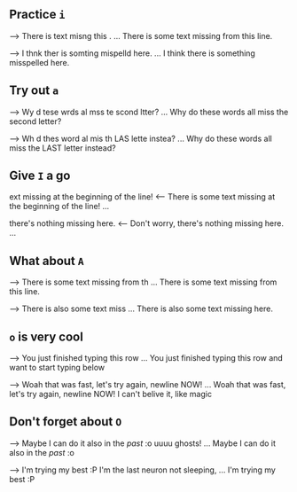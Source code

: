 <!--
Author: Lorenzo Bevilacqua
Description: Following are some text sections, in each section you will practice
    the following methods of entering insert mode:

    i: Insert before cursor
    a: Append after cursor
    I: Insert at beginning of line
    A: Append at end of line
    o: new line below
    O: new line above
    Esc: to go back to Normal mode
Objective: In each section there will be couple of lines, you must modify the first one
    in order to match the second using the letter indicated in the header of the section.
    Before each line put your cursor on the arrow first, and remember to NEVER use arrows!!!
-->

## Practice `i`

--> There is text misng this .
... There is some text missing from this line.

--> I thnk ther is somting mispelld here.
... I think there is something misspelled here.

## Try out `a`

<!--  tip: move with w -->

--> Wy d tese wrds al mss te scond ltter?
... Why do these words all miss the second letter?

<!--  tip: move with e (goto End of word) -->

--> Wh d thes word al mis th LAS lette instea?
... Why do these words all miss the LAST letter instead?

## Give `I` a go

ext missing at the beginning of the line! <--
There is some text missing at the beginning of the line! ...

there's nothing missing here. <--
Don't worry, there's nothing missing here. ...

## What about `A`

--> There is some text missing from th
... There is some text missing from this line.

--> There is also some text miss
... There is also some text missing here.

## `o` is very cool

--> You just finished typing this row
... You just finished typing this row
and want to start typing below

--> Woah that was fast, let's try again, newline NOW!
... Woah that was fast, let's try again, newline NOW!
I can't belive it, like magic

## Don't forget about `O`

--> Maybe I can do it also in the _past_ :o
uuuu ghosts!
... Maybe I can do it also in the _past_ :o

--> I'm trying my best :P
I'm the last neuron not sleeping,
... I'm trying my best :P
